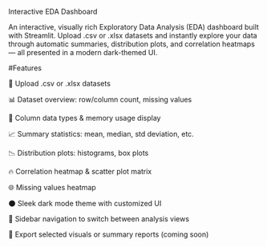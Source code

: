 Interactive EDA Dashboard

An interactive, visually rich Exploratory Data Analysis (EDA) dashboard built with Streamlit. Upload .csv or .xlsx datasets and instantly explore your data through automatic summaries, distribution plots, and correlation heatmaps — all presented in a modern dark-themed UI.

#Features

📁 Upload .csv or .xlsx datasets

📊 Dataset overview: row/column count, missing values

🗾 Column data types & memory usage display

📈 Summary statistics: mean, median, std deviation, etc.

📉 Distribution plots: histograms, box plots

🔥 Correlation heatmap & scatter plot matrix

🌐 Missing values heatmap

🌑 Sleek dark mode theme with customized UI

🧠 Sidebar navigation to switch between analysis views

📄 Export selected visuals or summary reports (coming soon)

